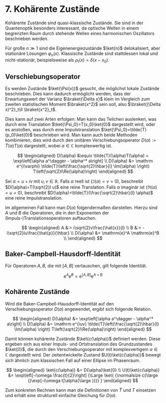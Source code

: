 # 7. Kohärente Zustände
Kohärente Zustände sind quasi-klassische Zustände. Sie sind in der Quantenoptik besonders interessant, da optische Wellen in einem begrenzten Raum durch stehende Wellen eines harmonischen Oszillators beschrieben werden.

Für große $n\gg 1$ sind die Eigenenergiezustände $\ket{n}$ delokalisiert, aber stationäre Lösungen $\varphi_n(x)$. Klassische Zustände sind stattdessen lokal und nicht-stationär, beispielsweise als $\rho_t(x)=\delta(x-x_0)$.

## Verschiebungsoperator
Es werden Zustände $\ket{\Psi(x)}$ gesucht, die möglichst lokale Zustände beschrieben. Dies kann dadurch ermöglicht werden, dass der Erwartungswert der Varianz $\braket{\Delta x}$ klein im Vergleich zum zweiten statistischen Moment $\braket{x^2}$ sein soll, also $\braket{(\Delta x)^2}_t\ll \braket{x^2}_t$.

Dies kann auf zwei Arten erfolgen: Man kann das Teilchen auslenken, was durch eine Translation $\ket{\Psi_0}=T(x_0)\ket{0}$ dargestellt wird, oder es anstoßen, was durch eine Impulstranslation $\ket{\Psi_0}=\tilde{T}(p_0)\ket{0}$ beschrieben wird. Man kann auch beide Methoden kombinieren, dies wird durch den unitären Verschiebungsoperator $D(\alpha) := \tilde{T}(\alpha)T(\alpha)$ dargestellt, wobei $\alpha\in\mathbb C$ komplexwertig ist.

$$
\begin{aligned}
    D(\alpha) &\equiv \tilde{T}(\alpha)T(\alpha)
        = \exp\left[\alpha a^\dagger - \alpha^* a\right] \\
    D(\alpha) &=
        \mathrm e^{i\varphi}
        \tilde{T}\left(\frac{\sqrt{2}\hbar}{l} \Im(\alpha) \right)
    T\left(\sqrt{2}l\Re(\alpha)\right)
\end{aligned}
$$

Sei $\alpha=u + iv$ mit $u,v\in\mathbb R$.  Falls $\alpha$ reell ist ($\Im(\alpha)=v= 0$), beschreibt $D(\alpha)=T(\sqrt{2}l u)$ eine reine Translation. Falls $\alpha$ imaginär ist ($\Re(\alpha)=u=0$), beschreibt $D(\alpha)=\tilde{T}(\frac{\sqrt{2}\hbar}{l} \alpha)$ eine reine Impulstranslation.

Im allgemeinen Fall kann man $D(\alpha)$ folgendermaßen darstellen. Hierzu sind $A$ und $B$ die Operatoren, die in den Exponenten der (Impuls-)Translationsoperatoren auftauchen.

$$
\begin{aligned}
    A &:= i\sqrt{2}v\frac{\hat{x}}{l} \\
    B &:= -i\sqrt{2}lu\frac{\hat{p}}{\hbar} \\
    D(\alpha) &= \mathrm{e}^A \mathrm{e}^B \\
\end{aligned}
$$

## Baker-Campbell-Hausdorff-Identität
Für Operatoren $A, B$, die mit $[A, B]$ vertauschen, gilt folgende Identität.

$$
    \mathrm{e}^A \mathrm{e}^B = \mathrm{e}^{[A,B]} \mathrm{e}^{A+B}
$$

## Kohärente Zustände
Wird die Baker-Campbell-Hausdorff-Identität auf den Verschiebungsoperator $D(\alpha)$ angewendet, ergibt sich folgende Relation.

$$
\begin{aligned}
    D(\alpha) &= \exp\left[\alpha a^\dagger - \alpha^* a\right] \\
    D(\alpha) &=
        \mathrm e^{iuv}
        \tilde{T}\left(\frac{\sqrt{2}\hbar}{l} \Im(\alpha) \right)
    T\left(\sqrt{2}l\Re(\alpha)\right)
\end{aligned}
$$

Damit können kohärente Zustände $\ket{c(\alpha)}$ definiert werden. Diese ergeben sich aus einer Impuls- und Ortstranslation des Grundzustandes $\ket{0}$, die durch den Verschiebungsoperator mit komplexvertigem $\alpha\in\mathbb C$ dargestellt wird. Der zeitentwickelte Zustand $U(t)\ket{c(\alpha)}$ bewegt sich ähnlich zum klassischen Fall auf einer Ellipse im Phasenraum.

$$
\begin{aligned}
    \ket{c(\alpha)} &= D(\alpha)\ket{0} \\
    U(t)\ket{c(\alpha)}
        &= \exp\left[-i\omega \frac{t}{2}\right]
            {\Large \ket{
                {\normalsize c{\large (}\exp[-i\omega t]\alpha{\large )}}}
            }
\end{aligned}
$$

Zum konkreten Rechnen kann man die Definitionen von $\tilde{T}$ und $T$ einsetzen und erhält eine strukturell einfache Gleichung für $D(\alpha)$.

